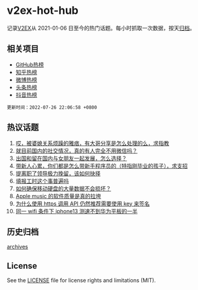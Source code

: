 # v2ex-hot-hub

 记录[V2EX](https://www.v2ex.com/)从 2021-01-06 日至今的热门话题。每小时抓取一次数据，按天[归档](archives)。
 
 ## 相关项目

- [GitHub热榜](https://github.com/snaildev/github-hot-hub)
- [知乎热榜](https://github.com/snaildev/zhihu-hot-hub)
- [微博热榜](https://github.com/snaildev/weibo-hot-hub)
- [头条热榜](https://github.com/snaildev/toutiao-hot-hub)
- [抖音热榜](https://github.com/snaildev/douyin-hot-hub)


 `更新时间：2022-07-26 22:06:58 +0800`

## 热议话题

1. [哎，被婆媳关系烦躁的雅痞，有大哥分享是怎么处理的么，求指教](https://www.v2ex.com/t/868698)
1. [就目前国内的社交情况，真的有人完全不用微信吗？](https://www.v2ex.com/t/868696)
1. [出国和留在国内与女朋友一起发展，怎么选择？](https://www.v2ex.com/t/868723)
1. [带新人心累，你们都是怎么带新手程序员的（特指刚毕业的孩子），求支招](https://www.v2ex.com/t/868776)
1. [提离职了领导极力挽留，该如何抉择](https://www.v2ex.com/t/868746)
1. [填报工时这个事普遍吗](https://www.v2ex.com/t/868697)
1. [如何确保移动硬盘的大量数据不会损坏？](https://www.v2ex.com/t/868676)
1. [Apple music 的软件质量是真的拉垮](https://www.v2ex.com/t/868668)
1. [为什么使用 https 调用 API 仍然推荐需要使用 key 来签名](https://www.v2ex.com/t/868678)
1. [同一 wifi 条件下 iphone13 测速不到华为平板的一半](https://www.v2ex.com/t/868703)

## 历史归档

[archives](archives)

## License

See the [LICENSE](LICENSE) file for license rights and limitations (MIT).
